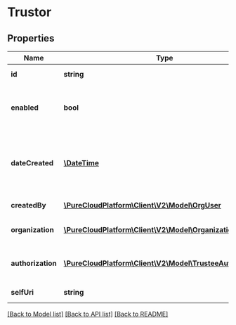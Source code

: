 # Trustor

## Properties
Name | Type | Description | Notes
------------ | ------------- | ------------- | -------------
**id** | **string** | Organization Id for this trust. | [optional] 
**enabled** | **bool** | If disabled no trustee user will have access, even if they were previously added. | 
**dateCreated** | [**\DateTime**](\DateTime.md) | Date Trust was created. Date time is represented as an ISO-8601 string. For example: yyyy-MM-ddTHH:mm:ss.SSSZ | [optional] 
**createdBy** | [**\PureCloudPlatform\Client\V2\Model\OrgUser**](OrgUser.md) | User that created trust. | [optional] 
**organization** | [**\PureCloudPlatform\Client\V2\Model\Organization**](Organization.md) | Organization associated with this trust. | [optional] 
**authorization** | [**\PureCloudPlatform\Client\V2\Model\TrusteeAuthorization**](TrusteeAuthorization.md) | Authorization for the trustee user has in this trustor organization | [optional] 
**selfUri** | **string** | The URI for this object | [optional] 

[[Back to Model list]](../README.md#documentation-for-models) [[Back to API list]](../README.md#documentation-for-api-endpoints) [[Back to README]](../README.md)


